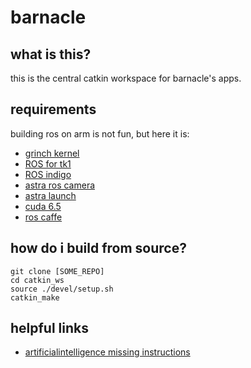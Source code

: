 # barnacle

## what is this?
this is the central catkin workspace for barnacle's apps.

## requirements
building ros on arm is not fun, but here it is:

* [grinch kernel](http://wiki.ros.org/NvidiaJetsonTK1)
* [ROS for tk1](https://github.com/jetsonhacks/installROS)
* [ROS indigo](http://wiki.ros.org/indigo/Installation/Ubuntu)
* [astra ros camera](https://github.com/orbbec/ros_astra_camera)
* [astra launch](https://github.com/orbbec/ros_astra_launch)
* [cuda 6.5](https://gist.github.com/jetsonhacks/6da905e0675dcb5cba6f)
* [ros caffe](https://github.com/mynameisvinn/ros_caffe)

## how do i build from source?
```
git clone [SOME_REPO]
cd catkin_ws
source ./devel/setup.sh
catkin_make
```

## helpful links
* [artificialintelligence missing instructions](http://www.artificialhumancompanions.com/)